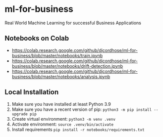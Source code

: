 # ml-for-business

Real World Machine Learning for successful Business Applications

## Notebooks on Colab

* https://colab.research.google.com/github/djcordhose/ml-for-business/blob/master/notebooks/train.ipynb
* https://colab.research.google.com/github/djcordhose/ml-for-business/blob/master/notebooks/drift-detection.ipynb
* https://colab.research.google.com/github/djcordhose/ml-for-business/blob/master/notebooks/analysis.ipynb

## Local Installation

1. Make sure you have installed at least Python 3.9
1. Make sure you have a recent version of pip: `python3 -m pip install --upgrade pip`
1. Create virtual environment: `python3 -m venv .venv`
1. Activate environment: `source .venv/bin/activate`
1. Install requirements `pip install -r notebooks/requirements.txt`
